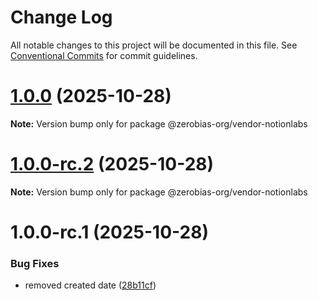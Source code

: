 # Change Log

All notable changes to this project will be documented in this file.
See [Conventional Commits](https://conventionalcommits.org) for commit guidelines.

# [1.0.0](https://github.com/zerobias-org/vendor/compare/@zerobias-org/vendor-notionlabs@1.0.0-rc.2...@zerobias-org/vendor-notionlabs@1.0.0) (2025-10-28)

**Note:** Version bump only for package @zerobias-org/vendor-notionlabs





# [1.0.0-rc.2](https://github.com/zerobias-org/vendor/compare/@zerobias-org/vendor-notionlabs@1.0.0-rc.1...@zerobias-org/vendor-notionlabs@1.0.0-rc.2) (2025-10-28)

**Note:** Version bump only for package @zerobias-org/vendor-notionlabs





# 1.0.0-rc.1 (2025-10-28)


### Bug Fixes

* removed created date ([28b11cf](https://github.com/zerobias-org/vendor/commit/28b11cf2563e9cdadd4b1dc83edd60d2fcd01df0))

